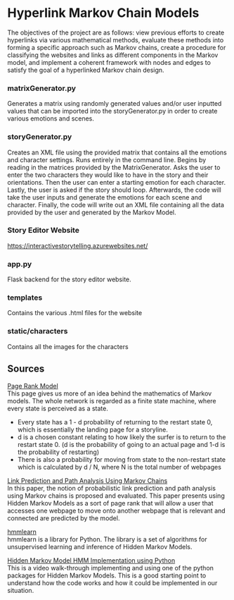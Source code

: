 # Hyperlink Markov Chain Models

The objectives of the project are as follows: view previous efforts to create hyperlinks via various mathematical methods, evaluate these methods into forming a specific approach such as Markov chains, create a procedure for classifying the websites and links as different components in the Markov model, and implement a coherent framework with nodes and edges to satisfy the goal of a hyperlinked Markov chain design.

### matrixGenerator.py

Generates a matrix using randomly generated values and/or user inputted values that can be imported into the storyGenerator.py in order to create various emotions and scenes.

### storyGenerator.py

Creates an XML file using the provided matrix that contains all the emotions and character settings. Runs entirely in the command line.
Begins by reading in the matrices provided by the MatrixGenerator. Asks the user to enter the two characters they would like to have in the story and their orientations. Then the user can enter a starting emotion for each character. Lastly, the user is asked if the story should loop. Afterwards, the code will take the user inputs and generate the emotions for each scene and character. Finally, the code will write out an XML file containing all the data provided by the user and generated by the Markov Model.

### Story Editor Website

https://interactivestorytelling.azurewebsites.net/

### app.py

Flask backend for the story editor website.

### templates

Contains the various .html files for the website

### static/characters

Contains all the images for the characters

## Sources

[Page Rank Model](https://web.mst.edu/~gosavia/page_rank_model.pdf)  
This page gives us more of an idea behind the mathematics of Markov models. The whole network is regarded as a finite state machine, where every state is perceived as a state.
- Every state has a 1 - d probability of returning to the restart state 0, which is essentially the landing page for a storyline.
- d is a chosen constant relating to how likely the surfer is to return to the restart state 0. (d is the probability of going to an actual page and 1-d is the probability of restarting)
- There is also a probability for moving from state to the non-restart state which is calculated by d / N, where N is the total number of webpages

[Link Prediction and Path Analysis Using Markov Chains](http://www9.thewebconf.org/w9cdrom/68/68.html)  
In this paper, the notion of probabilistic link prediction and path analysis using Markov chains is proposed and evaluated. This paper presents using Hidden Markov Models as a sort of page rank that will allow a user that accesses one webpage to move onto another webpage that is relevant and connected are predicted by the model.

[hmmlearn](https://hmmlearn.readthedocs.io/en/latest/)  
hmmlearn is a library for Python. The library is a set of algorithms for unsupervised learning and inference of Hidden Markov Models. 

[Hidden Markov Model HMM Implementation using Python](https://www.youtube.com/watch?v=mnGN9BUs0HI)  
This is a video walk-through implementing and using one of the python packages for Hidden Markov Models. This is a good starting point to understand how the code works and how it could be implemented in our situation.
